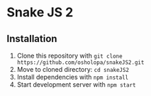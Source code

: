 # Snake JS 2

## Installation
1. Clone this repository with `git clone https://github.com/osholopa/snakeJS2.git`
2. Move to cloned directory: `cd snakeJS2`
3. Install dependencies with `npm install`
4. Start development server with `npm start`